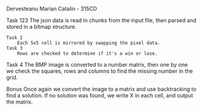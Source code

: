 Dervesteanu Marian Catalin - 315CD

Task 123
	The json data is read in chunks from the input file, then parsed and 
	stored in a bitmap structure.
	
	Task 2
		Each 5x5 cell is mirrored by swapping the pixel data. 
	Task 3
		Rows are checked to determine if it's a win or lose. 
		
Task 4
	The BMP image is converted to a number matrix, then one by one we 
	check the squares, rows and columns to find the missing number in 
	the grid. 
	
Bonus
	Once again we convert the image to a matrix and use backtracking to 
	find a solution. If no solution was found, we write X in each cell, 
	and output the matrix.
